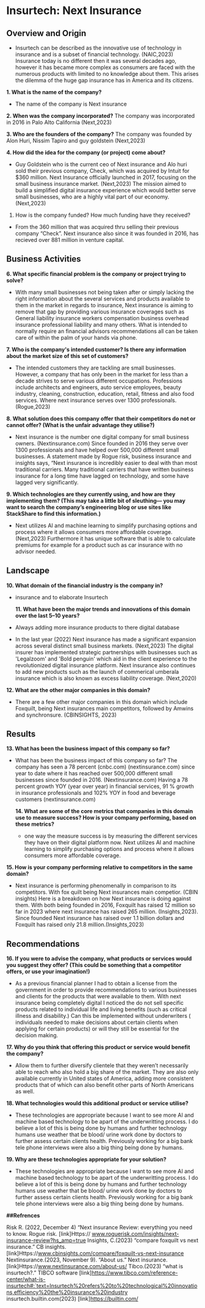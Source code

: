 # Insurtech: Next Insurance

## Overview and Origin
* Insurtech can be described as the innovative use of technology in insurance and is a subset of financial technology. (NAIC,2023)  Insurance today is no different then it was several decades ago, however it has became more complex as consumers are faced with the numerous products with limited to no knowledge about them. This arises the dilemma of the huge gap insurance has in America and its citizens.

**1. What is the name of the company?**
* The name of the company is Next insurance 

**2. When was the company incorporated?**
The company was incorporated in 2016 in Palo Alto California (Next,2023)

**3. Who are the founders of the company?**
The company was founded by Alon Huri, Nissim Tapiro and guy goldstein (Next,2023)

**4. How did the idea for the company (or project) come about?**
* Guy Goldstein who is the current ceo of Next insurance and Alo huri sold their previous company, Check, which was acquired by Intuit for $360 million. Next Insurance officially launched in 2017, focusing on the small business insurance market. (Next,2023) The mission aimed to build a simplified digital insurance experience which would better serve small businesses, who are a highly vital part of our economy. (Next,2023)
1. How is the company funded? How much funding have they received?
* From the 360 million that was acquired thru selling their previous company “Check”. Next insurance also since it was founded in 2016, has recieved over 881 million in venture capital. 


## Business Activities

**6. What specific financial problem is the company or project trying to solve?**
* With many small businesses not being taken after or simply lacking the right information about the several services and products available to them in the market in regards to insurance, Next insurance is aiming to remove that gap by providing various insurance coverages such as General liability insurance workers compensation business overhead insurance professional liability and many others. What is intended to normally require an financial advisors recommendations all can be taken care of within the palm of your hands via phone.

**7. Who is the company's intended customer?  Is there any information about the market size of this set of customers?**
* The intended customers they are tackling are small businesses. However, a company that has only been in the market for less than a decade strives to serve various different occupations. Professions include architects and engineers, auto service employees, beauty industry, cleaning, construction, education, retail, fitness and also food services. Where next insurance serves over 1300 professionals.(Rogue,2023)

**8. What solution does this company offer that their competitors do not or cannot offer? (What is the unfair advantage they utilise?)**
* Next insurance is the number one digital company for small business owners. (Nextinsurance.com) Since founded in 2016 they serve over 1300 professionals and have helped over 500,000 different small businesses. A statement made by  Rogue risk, business insurance and insights says, “Next insurance is incredibly easier to deal with than most traditional carriers. Many traditional carriers that have written business insurance for a long time have lagged on technology, and some have lagged very significantly. 

**9. Which technologies are they currently using, and how are they implementing them? (This may take a little bit of sleuthing–– you may want to search the company’s engineering blog or use sites like StackShare to find this information.)** 

* Next utilizes AI and machine learning to simplify purchasing options and process where it allows consumers more affordable coverage. (Next,2023) Furthermore it has unique software that is able to calculate premiums for example for a product such as car insurance with no advisor needed. 

## Landscape

  **10. What domain of the financial industry is the company in?**
* insurance and to elaborate Insurtech 
  
  **11. What have been the major trends and innovations of this domain over the last 5–10 years?**
* Always adding more insurance products to there digital database
* In the last year (2022) Next insurance has made a significant expansion across several distinct small business markets. (Next,2023) The digital insurer has implemented strategic partnerships with businesses such as  'Legalzoom' and 'Bold penguin' which aid in the client experience to the revolutionized digital insurance platform. Next insurance also continues to add new products such as the launch of commerical umberala insurance which is also known as excess liability coverage. (Next,2020)


**12.  What are the other major companies in this domain?**
* There are a few other major companies in this domain which include Foxquilt, being Next insurances main competitors, followed by Amwins and synchronsure. (CBINSIGHTS, 2023) 


## Results

**13.  What has been the business impact of this company so far?**
* What has been the business impact of this company so far? 
The company has seen a 78 percent (cnbc.com) (nextinsurance.com) since year to date where it has reached over 500,000 different small businesses since founded in 2016. (Nextinsurance.com) Having a 78 percent growth YOY (year over year) in financial services, 91 % growth in insurance professionals and 102% YOY in food and beverage customers (nextinsurance.com) 

  **14. What are some of the core metrics that companies in this domain use to measure success? How is your company performing, based on these metrics?**
  * one way the measure success is by measuring the different services they have on their digital platform now. 
Next utilizes AI and machine learning to simplify purchasing options and process where it allows consumers more affordable coverage. 


**15.  How is your company performing relative to competitors in the same domain?**
* Next insurance is performing phenomenally in comparison to its competitors. 
With fox quilt being Next insurances main competior. (CBIN insights)
Here is a breakdown on how Next insurance is doing against them. With both being founded in 2016, Foxquilt has raised 12 million so far in 2023 where next insurance has raised 265 million. 
(Insights,2023). Since founded Next insurance has raised over 1.1 billion dollars and Foxquilt has raised only 21.8 million.(Insights,2023) 


## Recommendations

**16. If you were to advise the company, what products or services would you suggest they offer? (This could be something that a competitor offers, or use your imagination!)**
 * As a previous financial planner I had to obtain a license from the government in order to provide recommendations to various businesses and clients for the products that were available to them.
With next insurance being completely digital I noticed the do not sell specific products related to individual life and living benefits (such as critical illness and disability.) Can this be implemented without underwriters ( individuals needed to make decisions about certain clients when applying for certain products) or will they still be essential for the decision making. 
 

**17. Why do you think that offering this product or service would benefit the company?**
* Allow them to further diversify clientele that they weren’t necessarily  able to reach who also hold a big share of the market. They are also only available currently in United states of America, adding more consistent products that of which can also benefit other parts of North Americans as well.  


**18. What technologies would this additional product or service utilise?**
* These technologies are appropriate because I want to see more AI and machine based technology to be apart of the underwritting process. I do believe a lot of this is being done by humans and further technology humans use weather that be blood/ urine work done by doctors to further assess certain clients health. Previously working for a big bank tele phone interviews were also a big thing being done by humans. 
  
**19.  Why are these technologies appropriate for your solution?**
* These technologies are appropriate because I want to see more AI and machine based technology to be apart of the underwritting process. I do believe a lot of this is being done by humans and further technology humans use weather that be blood/ urine work done by doctors to further assess certain clients health. Previously working for a big bank tele phone interviews were also a big thing being done by humans. 


**##Refrences** 

Risk R. (2022, December 4) “Next insurance Review: everything you need to know. Rogue risk. [link]Https:// www.roguerisk.com/insights/next-insurance-review?hs_amp=true
Insights, C.(2023) “compare foxquilt vs next insurance.” CB insights. [link]Https://www.cbinsights.com/compare/foxquilt-vs-next-insurance
Nextinsurance.(2023, November 9). “About us.” Next insurance. [link]Https://www.nextinsurance.com/about-us/
Tibco.(2023) “what is insurtech?.” TIBCO software [link]https://www.tibco.com/reference-center/what-is-insurtech#:`text=Insurtech%20refers%20to%20technological%20innovations,efficiency%20the%20insurance%20industry
insurtech.builtin.com(2023) [link]https://builtin.com/

